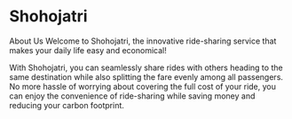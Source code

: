 # Shohojatri
About Us
Welcome to Shohojatri, the innovative ride-sharing service that makes your daily life easy and economical!

With Shohojatri, you can seamlessly share rides with others heading to the same destination while also splitting the fare evenly among all passengers. No more hassle of worrying about covering the full cost of your ride, you can enjoy the convenience of ride-sharing while saving money and reducing your carbon footprint.



